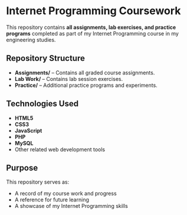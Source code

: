 # Internet Programming Coursework

This repository contains **all assignments, lab exercises, and practice programs** completed as part of my Internet Programming course in my engineering studies.

##  Repository Structure

- **Assignments/** – Contains all graded course assignments.
- **Lab Work/** – Contains lab session exercises.
- **Practice/** – Additional practice programs and experiments.

##  Technologies Used
- **HTML5**
- **CSS3**
- **JavaScript**
- **PHP**
- **MySQL**
- Other related web development tools

##  Purpose
This repository serves as:
- A record of my course work and progress
- A reference for future learning
- A showcase of my Internet Programming skills
